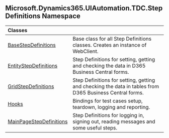 ## Microsoft.Dynamics365.UIAutomation.TDC.StepDefinitions Namespace

| Classes | |
| :--- | :--- |
| [BaseStepDefinitions](BaseStepDefinitions.md 'Microsoft.Dynamics365.UIAutomation.TDC.StepDefinitions.BaseStepDefinitions') | Base class for all Step Definitions classes. Creates an instance of WebClient. |
| [EntityStepDefinitions](EntityStepDefinitions.md 'Microsoft.Dynamics365.UIAutomation.TDC.StepDefinitions.EntityStepDefinitions') | Step Definitions for setting, getting and checking the data in D365 Business Central forms. |
| [GridStepDefinitions](GridStepDefinitions.md 'Microsoft.Dynamics365.UIAutomation.TDC.StepDefinitions.GridStepDefinitions') | Step Definitions for setting, getting and checking the data in tables from D365 Business Central forms. |
| [Hooks](Hooks.md 'Microsoft.Dynamics365.UIAutomation.TDC.StepDefinitions.Hooks') | Bindings for test cases setup, teardown, logging and reporting. |
| [MainPageStepDefinitions](MainPageStepDefinitions.md 'Microsoft.Dynamics365.UIAutomation.TDC.StepDefinitions.MainPageStepDefinitions') | Step Definitions for logging in, signing out, reading messages and some useful steps. |

